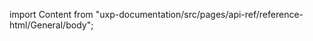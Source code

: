 
import Content from "uxp-documentation/src/pages/api-ref/reference-html/General/body";

<Content query="product=xd"/>
